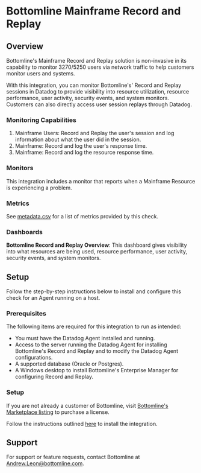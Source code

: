 # Bottomline Mainframe Record and Replay

## Overview

Bottomline's Mainframe Record and Replay solution is non-invasive in its capability to monitor 3270/5250 users via network traffic to help customers monitor users and systems.

With this integration, you can monitor Bottomline's' Record and Replay sessions in Datadog to provide visibility into resource utilization, resource performance, user activity, security events, and system monitors. Customers can also directly access user session replays through Datadog.

### Monitoring Capabilities

1. Mainframe Users: Record and Replay the user's session and log information about what the user did in the session.
2. Mainframe: Record and log the user's response time.
3. Mainframe: Record and log the resource response time. 

### Monitors

This integration includes a monitor that reports when a Mainframe Resource is experiencing a problem.

### Metrics

See [metadata.csv][2] for a list of metrics provided by this check.

### Dashboards

**Bottomline Record and Replay Overview**: This dashboard gives visibility into what resources are being used, resource performance, user activity, security events, and system monitors.

## Setup

Follow the step-by-step instructions below to install and configure this check for an Agent running on a host. 

### Prerequisites

The following items are required for this integration to run as intended:
  - You must have the Datadog Agent installed and running.
  - Access to the server running the Datadog Agent for installing Bottomline's Record and Replay and to modify the Datadog Agent configurations.
  - A supported database (Oracle or Postgres).
  - A Windows desktop to install Bottomline's Enterprise Manager for configuring Record and Replay.


### Setup

If you are not already a customer of Bottomline, visit [Bottomline's Marketplace listing][3] to purchase a license.

Follow the instructions outlined [here][4] to install the integration.

## Support
For support or feature requests, contact Bottomline at [Andrew.Leon@bottomline.com](mailto:Andrew.Leon@bottomline.com).


[1]: https://www.bottomline.com/
[2]: https://github.com/DataDog/integrations-extras/blob/master/bottomline_recordandreplay/metadata.csv
[3]: /marketplace/app/bottomline-mainframe
[4]: https://github.com/nbk96f1/datadog/tree/main/Documentation
